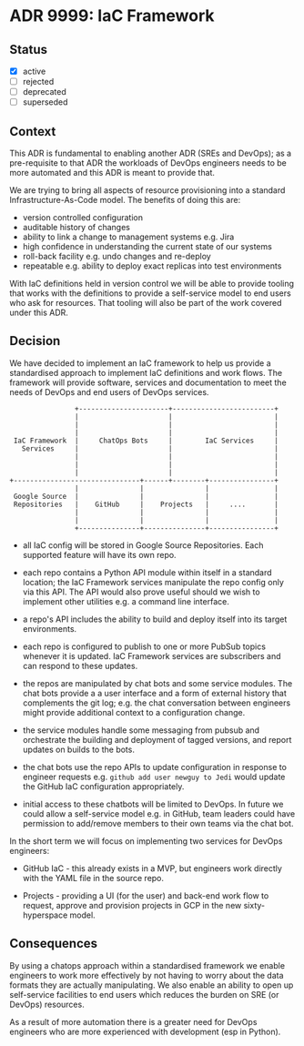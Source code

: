 <!-- File format adr/adr-0000-project-keyword-YYYY-MM-DD.md -->

# ADR 9999: IaC Framework

## Status

- [x] active
- [ ] rejected
- [ ] deprecated
- [ ] superseded

## Context

This ADR is fundamental to enabling another ADR (SREs and DevOps); as a
pre-requisite to that ADR the workloads of DevOps engineers needs to be more
automated and this ADR is meant to provide that.

We are trying to bring all aspects of resource provisioning into a standard
Infrastructure-As-Code model. The benefits of doing this are:

- version controlled configuration
- auditable history of changes
- ability to link a change to management systems e.g. Jira
- high confidence in understanding the current state of our systems
- roll-back facility e.g. undo changes and re-deploy
- repeatable e.g. ability to deploy exact replicas into test environments

With IaC definitions held in version control we will be able to provide tooling
that works with the definitions to provide a self-service model to end users
who ask for resources. That tooling will also be part of the work covered under
this ADR.

## Decision

We have decided to implement an IaC framework to help us provide a standardised
approach to implement IaC definitions and work flows. The framework will
provide software, services and documentation to meet the needs of DevOps and
end users of DevOps services. 

```
                +----------------------+-------------------------+
                |                      |                         |
                |                      |                         |
                |                      |                         |
 IaC Framework  |     ChatOps Bots     |        IaC Services     |
   Services     |                      |                         |
                |                      |                         |
                |                      |                         |
                |                      |                         |
+-------------------------------+------+--------+----------------+
                |               |               |                |
 Google Source  |               |               |                |
 Repositories   |    GitHub     |    Projects   |     ....       |
                |               |               |                |
                |               |               |                |
                +---------------+---------------+----------------+
```

- all IaC config will be stored in Google Source Repositories. Each
  supported feature will have its own repo.

- each repo contains a Python API module within itself in a standard location;
  the IaC Framework services manipulate the repo config only via this API. The
  API would also prove useful should we wish to implement other utilities e.g.
  a command line interface.

- a repo's API includes the ability to build and deploy itself into its
  target environments.

- each repo is configured to publish to one or more PubSub topics whenever it
  is updated. IaC Framework services are subscribers and can respond to these
  updates.

- the repos are manipulated by chat bots and some service modules. The chat
  bots provide a a user interface and a form of external history that
  complements the git log; e.g. the chat conversation between engineers might
  provide additional context to a configuration change.

- the service modules handle some messaging from pubsub and orchestrate the
  building and deployment of tagged versions, and report updates on builds to
  the bots.

- the chat bots use the repo APIs to update configuration in response to
  engineer requests e.g. ```github add user newguy to Jedi``` would update the
  GitHub IaC configuration appropriately.

- initial access to these chatbots will be limited to DevOps. In future we
  could allow a self-service model e.g. in GitHub, team leaders could have
  permission to add/remove members to their own teams via the chat bot.

In the short term we will focus on implementing two services for DevOps
engineers:

- GitHub IaC - this already exists in a MVP, but engineers work
  directly with the YAML file in the source repo.

- Projects - providing a UI (for the user) and back-end work flow to request,
  approve and provision projects in GCP in the new sixty-hyperspace model.

## Consequences

By using a chatops approach within a standardised framework we enable engineers
to work more effectively by not having to worry about the data formats they are
actually manipulating. We also enable an ability to open up self-service
facilities to end users which reduces the burden on SRE (or DevOps) resources.

As a result of more automation there is a greater need for DevOps engineers who
are more experienced with development (esp in Python).
